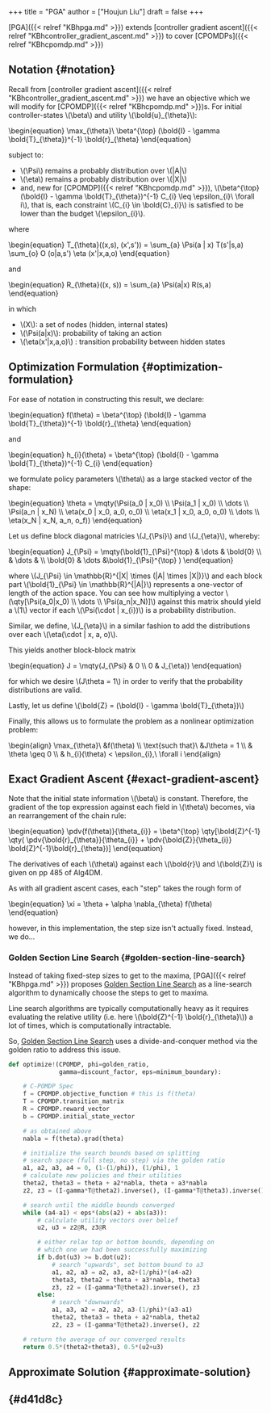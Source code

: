 +++
title = "PGA"
author = ["Houjun Liu"]
draft = false
+++

[PGA]({{< relref "KBhpga.md" >}}) extends [controller gradient ascent]({{< relref "KBhcontroller_gradient_ascent.md" >}}) to cover [CPOMDPs]({{< relref "KBhcpomdp.md" >}})


## Notation {#notation}

Recall from [controller gradient ascent]({{< relref "KBhcontroller_gradient_ascent.md" >}}) we have an objective which we will modify for [CPOMDP]({{< relref "KBhcpomdp.md" >}})s. For initial controller-states \\(\beta\\) and utility \\(\bold{u}\_{\theta}\\):

\begin{equation}
\max\_{\theta}\ \beta^{\top} (\bold{I} - \gamma \bold{T}\_{\theta})^{-1} \bold{r}\_{\theta}
\end{equation}

subject to:

-   \\(\Psi\\) remains a probably distribution over \\(|A|\\)
-   \\(\eta\\) remains a probably distribution over \\(|X|\\)
-   and, new for [CPOMDP]({{< relref "KBhcpomdp.md" >}}), \\(\beta^{\top} (\bold{I} - \gamma \bold{T}\_{\theta})^{-1} C\_{i} \leq \epsilon\_{i}\ \forall i\\), that is, each constraint \\(C\_{i} \in \bold{C}\_{i}\\) is satisfied to be lower than the budget \\(\epsilon\_{i}\\).

where

\begin{equation}
T\_{\theta}((x,s), (x',s')) = \sum\_{a} \Psi(a | x) T(s'|s,a) \sum\_{o} O (o|a,s') \eta (x'|x,a,o)
\end{equation}

and

\begin{equation}
R\_{\theta}((x, s)) = \sum\_{a} \Psi(a|x) R(s,a)
\end{equation}

in which

-   \\(X\\): a set of nodes (hidden, internal states)
-   \\(\Psi(a|x)\\): probability of taking an action
-   \\(\eta(x'|x,a,o)\\) : transition probability between hidden states


## Optimization Formulation {#optimization-formulation}

For ease of notation in constructing this result, we declare:

\begin{equation}
f(\theta) = \beta^{\top} (\bold{I} - \gamma \bold{T}\_{\theta})^{-1} \bold{r}\_{\theta}
\end{equation}

and

\begin{equation}
h\_{i}(\theta) = \beta^{\top} (\bold{I} - \gamma \bold{T}\_{\theta})^{-1} C\_{i}
\end{equation}

we formulate policy parameters \\(\theta\\) as a large stacked vector of the shape:

\begin{equation}
\theta = \mqty(\Psi(a\_0 | x\_0) \\\ \Psi(a\_1 | x\_0) \\\ \dots \\\ \Psi(a\_n | x\_N) \\\ \eta(x\_0 | x\_0, a\_0, o\_0) \\\ \eta(x\_1 | x\_0, a\_0, o\_0) \\\ \dots \\\ \eta(x\_N | x\_N, a\_n, o\_f))
\end{equation}

Let us define block diagonal matricies \\(J\_{\Psi}\\) and \\(J\_{\eta}\\), whereby:

\begin{equation}
J\_{\Psi} = \mqty(\bold{1}\_{\Psi}^{\top} & \dots & \bold{0} \\\ & \dots & \\\ \bold{0} & \dots  &\bold{1}\_{\Psi}^{\top} )
\end{equation}

where \\(J\_{\Psi} \in \mathbb{R}^{|X| \times (|A| \times |X|)}\\) and each block part \\(\bold{1}\_{\Psi} \in \mathbb{R}^{|A|}\\) represents a one-vector of length of the action space. You can see how multiplying a vector \\(\qty[\Psi(a\_0|x\_0) \\\ \dots \\\ \Psi(a\_n|x\_N)]\\) against this matrix should yield a \\(1\\) vector if each \\(\Psi(\cdot | x\_{i})\\) is a probability distribution.

Similar, we define, \\(J\_{\eta}\\) in a similar fashion to add the  distributions over each \\(\eta(\cdot | x, a, o)\\).

This yields another block-block matrix

\begin{equation}
J = \mqty(J\_{\Psi} & 0 \\\ 0 & J\_{\eta})
\end{equation}

for which we desire \\(J\theta = 1\\) in order to verify that the probability distributions are valid.

Lastly, let us define \\(\bold{Z} = (\bold{I} - \gamma \bold{T}\_{\theta})\\)

Finally, this allows us to formulate the problem as a nonlinear optimization problem:

\begin{align}
\max\_{\theta}\ &f(\theta) \\\\
\text{such that}\ &J\theta = 1 \\\\
& \theta \geq 0 \\\\
& h\_{i}(\theta) < \epsilon\_{i},\ \forall i
\end{align}


## Exact Gradient Ascent {#exact-gradient-ascent}

Note that the initial state information \\(\beta\\) is constant. Therefore, the gradient of the top expression against each field in \\(\theta\\) becomes, via an rearrangement of the chain rule:

\begin{equation}
\pdv{f(\theta)}{\theta\_{i}} = \beta^{\top} \qty[\bold{Z}^{-1} \qty( \pdv{\bold{r}\_{\theta}}{\theta\_{i}} + \pdv{\bold{Z}}{\theta\_{i}} \bold{Z}^{-1}\bold{r}\_{\theta})]
\end{equation}

The derivatives of each \\(\theta\\) against each \\(\bold{r}\\) and \\(\bold{Z}\\) is given on pp 485 of Alg4DM.

As with all gradient ascent cases, each "step" takes the rough form of

\begin{equation}
\xi = \theta + \alpha \nabla\_{\theta} f(\theta)
\end{equation}

however, in this implementation, the step size isn't actually fixed. Instead, we do...


### Golden Section Line Search {#golden-section-line-search}

Instead of taking fixed-step sizes to get to the maxima, [PGA]({{< relref "KBhpga.md" >}}) proposes [Golden Section Line Search](#golden-section-line-search) as a line-search algorithm to dynamically choose the steps to get to maxima.

Line search algorithms are typically computationally heavy as it requires evaluating the relative utility (i.e. here \\(\bold{Z}^{-1} \bold{r}\_{\theta}\\)) a lot of times, which is computationally intractable.

So, [Golden Section Line Search](#golden-section-line-search) uses a divide-and-conquer method via the golden ratio to address this issue.

```python
def optimize!(CPOMDP, phi=golden_ratio,
              gamma=discount_factor, eps=minimum_boundary):

    # C-POMDP Spec
    f = CPOMDP.objective_function # this is f(theta)
    T = CPOMDP.transition_matrix
    R = CPOMDP.reward_vector
    b = CPOMDP.initial_state_vector

    # as obtained above
    nabla = f(theta).grad(theta)

    # initialize the search bounds based on splitting
    # search space (full step, no step) via the golden ratio
    a1, a2, a3, a4 = 0, (1-(1/phi)), (1/phi), 1
    # calculate new policies and their utilities
    theta2, theta3 = theta + a2*nabla, theta + a3*nabla
    z2, z3 = (I-gamma*T@theta2).inverse(), (I-gamma*T@theta3).inverse()

    # search until the middle bounds converged
    while (a4-a1) < eps*(abs(a2) + abs(a3)):
        # calculate utility vectors over belief
        u2, u3 = z2@R, z3@R

        # either relax top or bottom bounds, depending on
        # which one we had been successfully maximizing
        if b.dot(u3) >= b.dot(u2):
            # search "upwards", set bottom bound to a3
            a1, a2, a3 = a2, a3, a2+(1/phi)*(a4-a2)
            theta3, theta2 = theta + a3*nabla, theta3
            z3, z2 = (I-gamma*T@theta2).inverse(), z3
        else:
            # search "downwards"
            a1, a3, a2 = a2, a2, a3-(1/phi)*(a3-a1)
            theta2, theta3 = theta + a2*nabla, theta2
            z2, z3 = (I-gamma*T@theta2).inverse(), z2

    # return the average of our converged results
    return 0.5*(theta2+theta3), 0.5*(u2+u3)
```


## Approximate Solution {#approximate-solution}


##  {#d41d8c}
